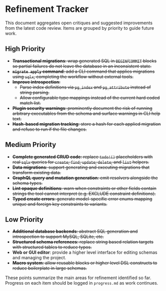 # Refinement Tracker

This document aggregates open critiques and suggested improvements from the latest code review. Items are grouped by priority to guide future work.

## High Priority
- ~~**Transactional migrations**: wrap generated SQL in `BEGIN`/`COMMIT` blocks so partial failures do not leave the database in an inconsistent state.~~
- ~~**`migrate apply` command**: add a CLI command that applies migrations using `sqlx`, completing the workflow without external tools.~~
- ~~**Improve introspection**:~~
  - ~~Parse index definitions via `pg_index` and `pg_attribute` instead of string parsing.~~
  - ~~Allow configurable type mappings instead of the current hard coded match list.~~
- ~~**Plugin security warnings**: prominently document the risk of running arbitrary executables from the schema and surface warnings in CLI help text.~~
- ~~**Hash-based migration tracking**: store a hash for each applied migration and refuse to run if the file changes.~~

## Medium Priority
- ~~**Complete generated CRUD code**: replace `todo!()` placeholders with real `sqlx` queries for `create`, `find`, `update`, `delete`, and `list` helpers.~~
- ~~**Data migrations**: support generating and executing migrations that transform existing data.~~
- ~~**GraphQL query and mutation generation**: emit resolvers alongside the schema types.~~
- ~~**Lint opaque definitions**: warn when constraints or other fields contain strings the tool cannot interpret (e.g. EXCLUDE constraint definitions).~~
- ~~**Typed create errors**: generate model-specific error enums mapping unique and foreign key constraints to variants.~~

## Low Priority
- ~~**Additional database backends**: abstract SQL generation and introspection to support MySQL, SQLite, etc.~~
- ~~**Structured schema references**: replace string based relation targets with structured tables to reduce typos.~~
- **Web or GUI editor**: provide a higher level interface for editing schemas and managing the project.
- ~~**Macro system**: allow reusable blocks or higher level DSL constructs to reduce boilerplate in large schemas.~~

These points summarize the main areas for refinement identified so far. Progress on each item should be logged in `progress.md` as work continues.
